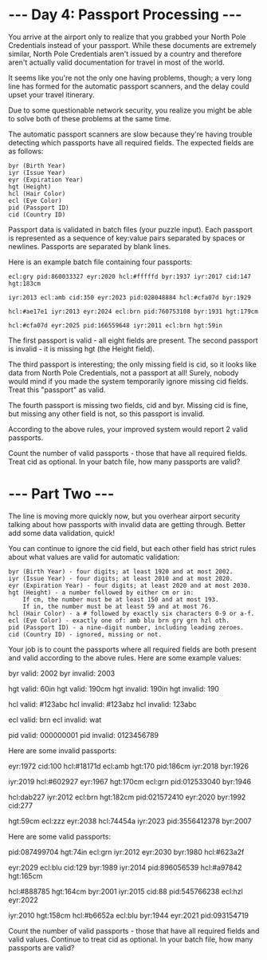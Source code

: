 # --- Day 4: Passport Processing ---

You arrive at the airport only to realize that you grabbed your North Pole
Credentials instead of your passport. While these documents are extremely
similar, North Pole Credentials aren't issued by a country and therefore aren't
actually valid documentation for travel in most of the world.

It seems like you're not the only one having problems, though; a very long line
has formed for the automatic passport scanners, and the delay could upset your
travel itinerary.

Due to some questionable network security, you realize you might be able to
solve both of these problems at the same time.

The automatic passport scanners are slow because they're having trouble
detecting which passports have all required fields. The expected fields are as
follows:

    byr (Birth Year)
    iyr (Issue Year)
    eyr (Expiration Year)
    hgt (Height)
    hcl (Hair Color)
    ecl (Eye Color)
    pid (Passport ID)
    cid (Country ID)

Passport data is validated in batch files (your puzzle input). Each passport is
represented as a sequence of key:value pairs separated by spaces or newlines.
Passports are separated by blank lines.

Here is an example batch file containing four passports:

```text
ecl:gry pid:860033327 eyr:2020 hcl:#fffffd byr:1937 iyr:2017 cid:147 hgt:183cm

iyr:2013 ecl:amb cid:350 eyr:2023 pid:028048884 hcl:#cfa07d byr:1929

hcl:#ae17e1 iyr:2013 eyr:2024 ecl:brn pid:760753108 byr:1931 hgt:179cm

hcl:#cfa07d eyr:2025 pid:166559648 iyr:2011 ecl:brn hgt:59in
```

The first passport is valid - all eight fields are present. The second passport
is invalid - it is missing hgt (the Height field).

The third passport is interesting; the only missing field is cid, so it looks
like data from North Pole Credentials, not a passport at all! Surely, nobody
would mind if you made the system temporarily ignore missing cid fields. Treat
this "passport" as valid.

The fourth passport is missing two fields, cid and byr. Missing cid is fine, but
missing any other field is not, so this passport is invalid.

According to the above rules, your improved system would report 2 valid
passports.

Count the number of valid passports - those that have all required fields. Treat
cid as optional. In your batch file, how many passports are valid?

# --- Part Two ---

The line is moving more quickly now, but you overhear airport security talking
about how passports with invalid data are getting through. Better add some data
validation, quick!

You can continue to ignore the cid field, but each other field has strict rules
about what values are valid for automatic validation:

    byr (Birth Year) - four digits; at least 1920 and at most 2002.
    iyr (Issue Year) - four digits; at least 2010 and at most 2020.
    eyr (Expiration Year) - four digits; at least 2020 and at most 2030.
    hgt (Height) - a number followed by either cm or in:
        If cm, the number must be at least 150 and at most 193.
        If in, the number must be at least 59 and at most 76.
    hcl (Hair Color) - a # followed by exactly six characters 0-9 or a-f.
    ecl (Eye Color) - exactly one of: amb blu brn gry grn hzl oth.
    pid (Passport ID) - a nine-digit number, including leading zeroes.
    cid (Country ID) - ignored, missing or not.

Your job is to count the passports where all required fields are both present
and valid according to the above rules. Here are some example values:

byr valid:   2002 byr invalid: 2003

hgt valid:   60in hgt valid:   190cm hgt invalid: 190in hgt invalid: 190

hcl valid:   #123abc hcl invalid: #123abz hcl invalid: 123abc

ecl valid:   brn ecl invalid: wat

pid valid:   000000001 pid invalid: 0123456789

Here are some invalid passports:

eyr:1972 cid:100 hcl:#18171d ecl:amb hgt:170 pid:186cm iyr:2018 byr:1926

iyr:2019 hcl:#602927 eyr:1967 hgt:170cm ecl:grn pid:012533040 byr:1946

hcl:dab227 iyr:2012 ecl:brn hgt:182cm pid:021572410 eyr:2020 byr:1992 cid:277

hgt:59cm ecl:zzz eyr:2038 hcl:74454a iyr:2023 pid:3556412378 byr:2007

Here are some valid passports:

pid:087499704 hgt:74in ecl:grn iyr:2012 eyr:2030 byr:1980 hcl:#623a2f

eyr:2029 ecl:blu cid:129 byr:1989 iyr:2014 pid:896056539 hcl:#a97842 hgt:165cm

hcl:#888785 hgt:164cm byr:2001 iyr:2015 cid:88 pid:545766238 ecl:hzl eyr:2022

iyr:2010 hgt:158cm hcl:#b6652a ecl:blu byr:1944 eyr:2021 pid:093154719

Count the number of valid passports - those that have all required fields and
valid values. Continue to treat cid as optional. In your batch file, how many
passports are valid?
